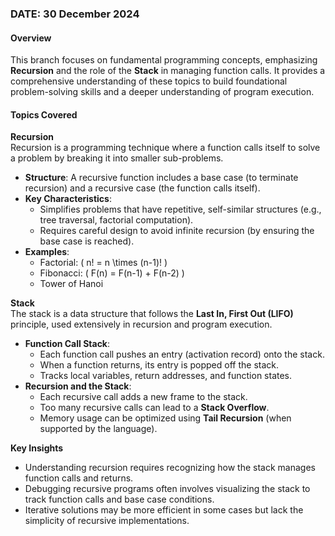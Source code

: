 ### DATE: 30 December 2024  

#### Overview  
This branch focuses on fundamental programming concepts, emphasizing **Recursion** and the role of the **Stack** in managing function calls. It provides a comprehensive understanding of these topics to build foundational problem-solving skills and a deeper understanding of program execution.  

#### Topics Covered  

**Recursion**  
Recursion is a programming technique where a function calls itself to solve a problem by breaking it into smaller sub-problems.  

- **Structure**: A recursive function includes a base case (to terminate recursion) and a recursive case (the function calls itself).  
- **Key Characteristics**:  
  - Simplifies problems that have repetitive, self-similar structures (e.g., tree traversal, factorial computation).  
  - Requires careful design to avoid infinite recursion (by ensuring the base case is reached).  
- **Examples**:  
  - Factorial: \( n! = n \times (n-1)! \)  
  - Fibonacci: \( F(n) = F(n-1) + F(n-2) \)  
  - Tower of Hanoi  

**Stack**  
The stack is a data structure that follows the **Last In, First Out (LIFO)** principle, used extensively in recursion and program execution.  

- **Function Call Stack**:  
  - Each function call pushes an entry (activation record) onto the stack.  
  - When a function returns, its entry is popped off the stack.  
  - Tracks local variables, return addresses, and function states.  
- **Recursion and the Stack**:  
  - Each recursive call adds a new frame to the stack.  
  - Too many recursive calls can lead to a **Stack Overflow**.  
  - Memory usage can be optimized using **Tail Recursion** (when supported by the language).  

**Key Insights**  
- Understanding recursion requires recognizing how the stack manages function calls and returns.  
- Debugging recursive programs often involves visualizing the stack to track function calls and base case conditions.  
- Iterative solutions may be more efficient in some cases but lack the simplicity of recursive implementations.
